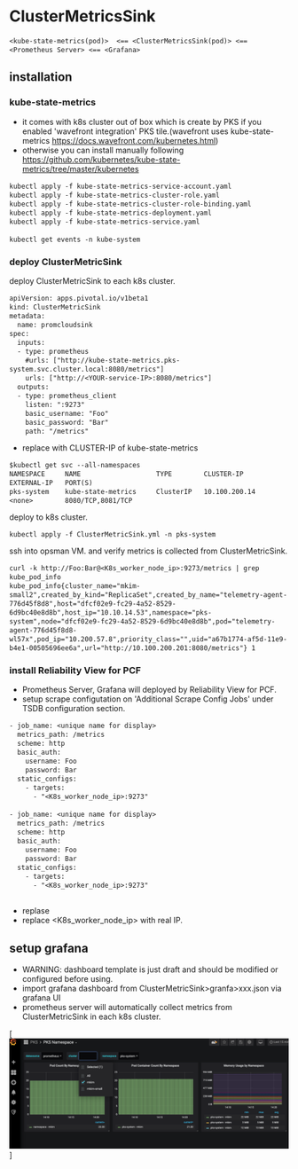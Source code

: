 # ClusterMetricsSink 

```
<kube-state-metrics(pod)>  <== <ClusterMetricsSink(pod)> <== <Prometheus Server> <== <Grafana>

```

## installation

### kube-state-metrics
- it comes with k8s cluster out of box which is create by PKS if you enabled 'wavefront integration' PKS tile.(wavefront uses kube-state-metrics https://docs.wavefront.com/kubernetes.html)
- otherwise you can install manually following https://github.com/kubernetes/kube-state-metrics/tree/master/kubernetes
```
kubectl apply -f kube-state-metrics-service-account.yaml
kubectl apply -f kube-state-metrics-cluster-role.yaml
kubectl apply -f kube-state-metrics-cluster-role-binding.yaml
kubectl apply -f kube-state-metrics-deployment.yaml
kubectl apply -f kube-state-metrics-service.yaml

kubectl get events -n kube-system

```

### deploy ClusterMetricSink
deploy ClusterMetricSink to each k8s cluster.
```
apiVersion: apps.pivotal.io/v1beta1
kind: ClusterMetricSink
metadata:
  name: promcloudsink
spec:
  inputs:
  - type: prometheus
    #urls: ["http://kube-state-metrics.pks-system.svc.cluster.local:8080/metrics"]
    urls: ["http://<YOUR-service-IP>:8080/metrics"]
  outputs:
  - type: prometheus_client
    listen: ":9273"
    basic_username: "Foo"
    basic_password: "Bar"
    path: "/metrics"

```
- replace <YOUR-svc-CLUSTER-IP> with CLUSTER-IP of kube-state-metrics 
  
```
$kubectl get svc --all-namespaces
NAMESPACE     NAME                   TYPE        CLUSTER-IP       EXTERNAL-IP   PORT(S)        
pks-system    kube-state-metrics     ClusterIP   10.100.200.14    <none>        8080/TCP,8081/TCP   
```
  
deploy to k8s cluster.

```
kubectl apply -f ClusterMetricSink.yml -n pks-system
```
 ssh into opsman VM. and verify metrics is collected from ClusterMetricSink. 

```
curl -k http://Foo:Bar@<K8s_worker_node_ip>:9273/metrics | grep kube_pod_info
kube_pod_info{cluster_name="mkim-small2",created_by_kind="ReplicaSet",created_by_name="telemetry-agent-776d45f8d8",host="dfcf02e9-fc29-4a52-8529-6d9bc40e8d8b",host_ip="10.10.14.53",namespace="pks-system",node="dfcf02e9-fc29-4a52-8529-6d9bc40e8d8b",pod="telemetry-agent-776d45f8d8-wl57x",pod_ip="10.200.57.8",priority_class="",uid="a67b1774-af5d-11e9-b4e1-00505696ee6a",url="http://10.100.200.201:8080/metrics"} 1

```

### install Reliability View for PCF
- Prometheus Server, Grafana will deployed by Reliability View for PCF.
- setup scrape configutation on 'Additional Scrape Config Jobs' under TSDB configuration section.
```
- job_name: <unique name for display>
  metrics_path: /metrics
  scheme: http
  basic_auth:
    username: Foo
    password: Bar
  static_configs:
    - targets:
      - "<K8s_worker_node_ip>:9273" 

- job_name: <unique name for display>
  metrics_path: /metrics
  scheme: http
  basic_auth:
    username: Foo
    password: Bar
  static_configs:
    - targets:
      - "<K8s_worker_node_ip>:9273" 


```      
- replase <unique name for display>
- replace <K8s_worker_node_ip> with real IP.


## setup grafana
- WARNING: dashboard template is just draft and should be modified or configured before using.
- import grafana dashboard from <THIS REPO>ClusterMetricSink>granfa>xxx.json via grafana UI 
- prometheus server will automatically collect metrics from ClusterMetricSink in each k8s cluster.
  
[![screenshot](/grafana.png)]

